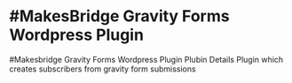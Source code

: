 #MakesBridge Gravity Forms Wordpress Plugin
=======
#Makesbridge Gravity Forms Wordpress Plugin
Plubin Details
Plugin which creates subscribers from gravity form submissions